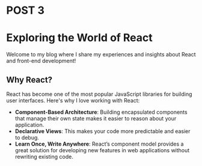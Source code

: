 # POST 3
# Exploring the World of React

Welcome to my blog where I share my experiences and insights about React and front-end development!

## Why React?

React has become one of the most popular JavaScript libraries for building user interfaces. Here's why I love working with React:

- **Component-Based Architecture**: Building encapsulated components that manage their own state makes it easier to reason about your application.
- **Declarative Views**: This makes your code more predictable and easier to debug.
- **Learn Once, Write Anywhere**: React’s component model provides a great solution for developing new features in web applications without rewriting existing code.
